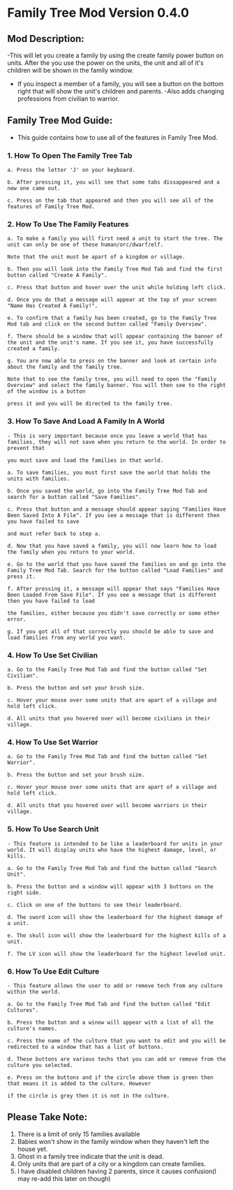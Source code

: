 # Family Tree Mod Version 0.4.0

## Mod Description:

-This will let you create a family by using the create family power button on units. After the you use the power on the units, the unit and all of it's children will be shown in the family window.
- If you inspect a member of a family, you will see a button on the bottom right that will show the unit's children and parents.
-Also adds changing professions from civilian to warrior.

## Family Tree Mod Guide:
- This guide contains how to use all of the features in Family Tree Mod.

### 1. How To Open The Family Tree Tab

    a. Press the letter 'J' on your keyboard.

    b. After pressing it, you will see that some tabs dissappeared and a new one came out.

    c. Press on the tab that appeared and then you will see all of the features of Family Tree Mod.

### 2. How To Use The Family Features

    a. To make a family you will first need a unit to start the tree. The unit can only be one of these human/orc/dwarf/elf.

    Note that the unit must be apart of a kingdom or village.

    b. Then you will look into the Family Tree Mod Tab and find the first button called "Create A Family".

    c. Press that button and hover over the unit while holding left click.

    d. Once you do that a message will appear at the top of your screen "Name Has Created A Family!".

    e. To confirm that a family has been created, go to the Family Tree Mod tab and click on the second button called "Family Overview".

    f. There should be a window that will appear containing the banner of the unit and the unit's name. If you see it, you have successfully created a family.

    g. You are now able to press on the banner and look at certain info about the family and the family tree.

    Note that to see the family tree, you will need to open the "Family Overview" and select the family banner. You will then see to the right of the window is a button

    press it and you will be directed to the family tree.

### 3. How To Save And Load A Family In A World

    - This is very important because once you leave a world that has families, they will not save when you return to the world. In order to prevent that

    you must save and load the families in that world.

    a. To save families, you must first save the world that holds the units with families.

    b. Once you saved the world, go into the Family Tree Mod Tab and search for a button called "Save Families".

    c. Press that button and a message should appear saying "Families Have Been Saved Into A File". If you see a message that is different then you have failed to save

    and must refer back to step a.

    d. Now that you have saved a family, you will now learn how to load the family when you return to your world.

    e. Go to the world that you have saved the families on and go into the Family Tree Mod Tab. Search for the button called "Load Families" and press it.

    f. After pressing it, a message will appear that says "Families Have Been Loaded From Save File". If you see a message that is different then you have failed to load

    the families, either because you didn't save correctly or some other error.

    g. If you got all of that correctly you should be able to save and load families from any world you want.

### 4. How To Use Set Civilian

    a. Go to the Family Tree Mod Tab and find the button called "Set Civilian".

    b. Press the button and set your brush size.

    c. Hover your mouse over some units that are apart of a village and hold left click.

    d. All units that you hovered over will become civilians in their village.

### 4. How To Use Set Warrior

    a. Go to the Family Tree Mod Tab and find the button called "Set Warrior".

    b. Press the button and set your brush size.

    c. Hover your mouse over some units that are apart of a village and hold left click.

    d. All units that you hovered over will become warriors in their village.

### 5. How To Use Search Unit

    - This feature is intended to be like a leaderboard for units in your world. It will display units who have the highest damage, level, or kills.

    a. Go to the Family Tree Mod Tab and find the button called "Search Unit".

    b. Press the button and a window will appear with 3 buttons on the right side.

    c. Click on one of the buttons to see their leaderboard.

    d. The sword icon will show the leaderboard for the highest damage of a unit.

    e. The skull icon will show the leaderboard for the highest kills of a unit.

    f. The LV icon will show the leaderboard for the highest leveled unit.

### 6. How To Use Edit Culture

    - This feature allows the user to add or remove tech from any culture within the world.

    a. Go to the Family Tree Mod Tab and find the button called "Edit Cultures".

    b. Press the button and a winow will appear with a list of all the culture's names.

    c. Press the name of the culture that you want to edit and you will be redirected to a window that has a list of buttons.

    d. These buttons are various techs that you can add or remove from the culture you selected.

    e. Press on the buttons and if the circle above them is green then that means it is added to the culture. However

    if the circle is grey then it is not in the culture.


## Please Take Note:
1. There is a limit of only 15 families available
2. Babies won't show in the family window when they haven't left the house yet.
3. Ghost in a family tree indicate that the unit is dead.
4. Only units that are part of a city or a kingdom can create families.
5. I have disabled children having 2 parents, since it causes confusion(I may re-add this later on though)
